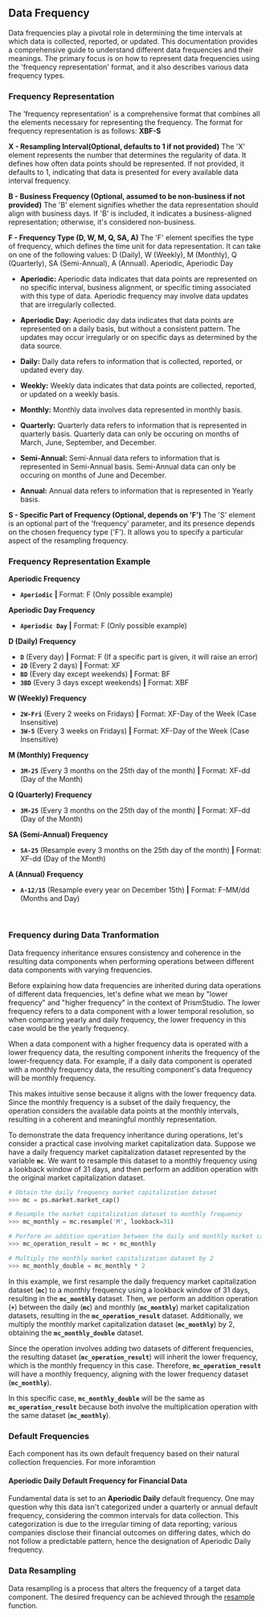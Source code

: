 ## Data Frequency
Data frequencies play a pivotal role in determining the time intervals at which data is collected, reported, or updated. This documentation provides a comprehensive guide to understand different data frequencies and their meanings. The primary focus is on how to represent data frequencies using the 'frequency representation' format, and it also describes various data frequency types.
</br>

### Frequency Representation
The 'frequency representation' is a comprehensive format that combines all the elements necessary for representing the frequency. The format for frequency representation is as follows: **XBF-S**

**X - Resampling Interval(Optional, defaults to 1 if not provided)**
The 'X' element represents the number that determines the regularity of data. It defines how often data points should be represented. If not provided, it defaults to 1, indicating that data is presented for every available data interval frequency.

**B - Business Frequency (Optional, assumed to be non-business if not provided)**
The 'B' element signifies whether the data representation should align with business days. If 'B' is included, it indicates a business-aligned representation; otherwise, it's considered non-business.

**F - Frequency Type (D, W, M, Q, SA, A)**
The 'F' element specifies the type of frequency, which defines the time unit for data representation. It can take on one of the following values: D (Daily), W (Weekly), M (Monthly), Q (Quarterly), SA (Semi-Annual), A (Annual). Aperiodic, Aperiodic Day

* **Aperiodic:**  Aperiodic data indicates that data points are represented on no specific interval, business alignment, or specific timing associated with this type of data. Aperiodic frequency may involve data updates that are irregularly collected.

* **Aperiodic Day:** Aperiodic day data indicates that data points are represented on a daily basis, but without a consistent pattern. The updates may occur irregularly or on specific days as determined by the data source.

* **Daily:** Daily data refers to information that is collected, reported, or updated every day.

* **Weekly:** Weekly data indicates that data points are collected, reported, or updated on a weekly basis.

* **Monthly:** Monthly data involves data represented in monthly basis. 

* **Quarterly:** Quarterly data refers to information that is represented in quarterly basis. Quarterly data can only be occuring on months of March, June, September, and December.

* **Semi-Annual:** Semi-Annual data refers to information that is represented in Semi-Annual basis. Semi-Annual data can only be occuring on months of June and December.

* **Annual:** Annual data refers to information that is represented in Yearly basis.

 **S - Specific Part of Frequency (Optional, depends on 'F')**
The 'S' element is an optional part of the 'frequency' parameter, and its presence depends on the chosen frequency type ('F'). It allows you to specify a particular aspect of the resampling frequency.
</br>

### Frequency Representation Example

**Aperiodic Frequency**
* **`Aperiodic`** **|** Format: F (Only possible example)

**Aperiodic Day Frequency**
* **`Aperiodic Day`** **|** Format: F (Only possible example)

**D (Daily) Frequency**
* **`D`** (Every day) **|** Format: F (If a specific part is given, it will raise an error)
* **`2D`** (Every 2 days) **|** Format: XF 
* **`BD`** (Every day except weekends) **|** Format: BF
* **`3BD`** (Every 3 days except weekends) **|** Format: XBF

**W (Weekly) Frequency**
* **`2W-Fri`** (Every 2 weeks on Fridays) **|** Format: XF-Day of the Week (Case Insensitive)
* **`3W-5`** (Every 3 weeks on Fridays) **|** Format: XF-Day of the Week (Case Insensitive)

**M (Monthly) Frequency**
* **`3M-25`** (Every 3 months on the 25th day of the month) **|** Format: XF-dd (Day of the Month)

**Q (Quarterly) Frequency**
* **`3M-25`** (Every 3 months on the 25th day of the month) **|** Format: XF-dd (Day of the Month)

**SA (Semi-Annual) Frequency**
* **`SA-25`** (Resample every 3 months on the 25th day of the month) **|** Format: XF-dd (Day of the Month)

**A (Annual) Frequency**
* **`A-12/15`** (Resample every year on December 15th) **|** Format: F-MM/dd (Months and Day)
</br>

### Frequency during Data Tranformation
Data frequency inheritance ensures consistency and coherence in the resulting data components when performing operations between different data components with varying frequencies.

Before explaining how data frequencies are inherited during data operations of different data frequencies, let's define what we mean by "lower frequency" and "higher frequency" in the context of PrismStudio. The lower frequency refers to a data component with a lower temporal resolution, so when comparing yearly and daily frequency, the lower frequency in this case would be the yearly frequency.

When a data component with a higher frequency data is operated with a lower frequency data, the resulting component inherits the frequency of the lower-frequency data. For example, if a daily data component is operated with a monthly frequency data, the resulting component's data frequency will be monthly frequency.

This makes intuitive sense because it aligns with the lower frequency data. Since the monthly frequency is a subset of the daily frequency, the operation considers the available data points at the monthly intervals, resulting in a coherent and meaningful monthly representation.

To demonstrate the data frequency inheritance during operations, let's consider a practical case involving market capitalization data. Suppose we have a daily frequency market capitalization dataset represented by the variable **`mc`**. We want to resample this dataset to a monthly frequency using a lookback window of 31 days, and then perform an addition operation with the original market capitalization dataset.

```python
# Obtain the daily frequency market capitalization dataset
>>> mc = ps.market.market_cap()

# Resample the market capitalization dataset to monthly frequency
>>> mc_monthly = mc.resample('M', lookback=31)

# Perform an addition operation between the daily and monthly market capitalization datasets
>>> mc_operation_result = mc + mc_monthly

# Multiply the monthly market capitalization dataset by 2
>>> mc_monthly_double = mc_monthly * 2
```

In this example, we first resample the daily frequency market capitalization dataset (**`mc`**) to a monthly frequency using a lookback window of 31 days, resulting in the **`mc_monthly`** dataset. Then, we perform an addition operation (**`+`**) between the daily (**`mc`**) and monthly (**`mc_monthly`**) market capitalization datasets, resulting in the **`mc_operation_result`** dataset. Additionally, we multiply the monthly market capitalization dataset (**`mc_monthly`**) by 2, obtaining the **`mc_monthly_double`** dataset.

Since the operation involves adding two datasets of different frequencies, the resulting dataset (**`mc_operation_result`**) will inherit the lower frequency, which is the monthly frequency in this case. Therefore, **`mc_operation_result`** will have a monthly frequency, aligning with the lower frequency dataset (**`mc_monthly`**).

In this specific case, **`mc_monthly_double`** will be the same as **`mc_operation_result`** because both involve the multiplication operation with the same dataset (**`mc_monthly`**).
</br>

### Default Frequencies
Each component has its own default frequency based on their natural collection frequencies. For more inforamtion 

#### Aperiodic Daily Default Frequency for Financial Data
Fundamental data is set to an **Aperiodic Daily** default frequency. One may question why this data isn't categorized under a quarterly or annual default frequency, considering the common intervals for data collection. This categorization is due to the irregular timing of data reporting; various companies disclose their financial outcomes on differing dates, which do not follow a predictable pattern, hence the designation of Aperiodic Daily frequency.
</br>

### Data Resampling
Data resampling is a process that alters the frequency of a target data component. The desired frequency can be achieved through the [resample](<#prismstudio._PrismComponent.resample>) function.
